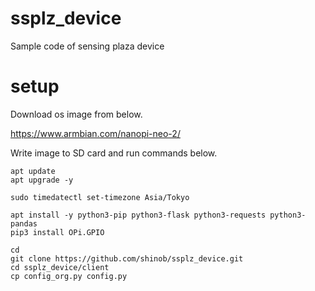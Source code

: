 # ssplz_device
Sample code of sensing plaza device

# setup

Download os image from below.

https://www.armbian.com/nanopi-neo-2/

Write image to SD card and run commands below.

```
apt update
apt upgrade -y

sudo timedatectl set-timezone Asia/Tokyo

apt install -y python3-pip python3-flask python3-requests python3-pandas
pip3 install OPi.GPIO

cd
git clone https://github.com/shinob/ssplz_device.git
cd ssplz_device/client
cp config_org.py config.py
```